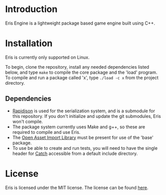 # Introduction
Eris Engine is a lightweight package based game engine built using C++.

# Installation
Eris is currently only supported on Linux.

To begin, clone the repository, install any needed dependencies listed below,
and type `make` to compile the core package and the 'load' program. To compile
and run a package called 'x', type `./load -c x` from the project directory.

## Dependencies
* [Rapidjson](https://github.com/Tencent/rapidjson) is used for the
serialization system, and is a submodule for this repository. If you don't
initialize and update the git submodules, Eris won't compile.
* The package system currently uses Make and g++, so these are required to
compile and use Eris.
* The [Open Asset Import Library](https://github.com/assimp/assimp) must be
present for use of the 'base' package.
* To use be able to create and run tests, you will need to have the single header
for [Catch](https://github.com/philsquared/Catch) accessible from a default
include directory.

# License
Eris is licensed under the MIT license. The license can be found
[here](LICENSE.md).
